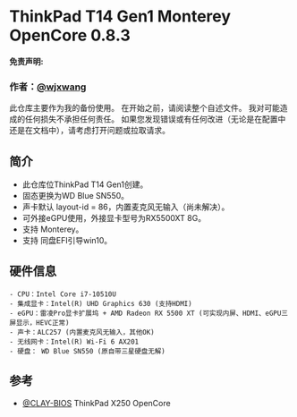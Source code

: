 # ThinkPad T14 Gen1 Monterey OpenCore 0.8.3

**免责声明:**

### 作者：[@wjxwang](https://github.com/wjxwang)
此仓库主要作为我的备份使用。
在开始之前，请阅读整个自述文件。
我对可能造成的任何损失不承担任何责任。
如果您发现错误或有任何改进（无论是在配置中还是在文档中），请考虑打开问题或拉取请求。

## 简介
- 此仓库位ThinkPad T14 Gen1创建。
- 固态更换为WD Blue SN550。
- 声卡默认 layout-id = 86，内置麦克风无输入（尚未解决）。
- 可外接eGPU使用，外接显卡型号为RX5500XT 8G。
- 支持 Monterey。
- 支持 同盘EFI引导win10。

## 硬件信息
``` 
- CPU：Intel Core i7-10510U
- 集成显卡：Intel(R) UHD Graphics 630 (支持HDMI)
- eGPU：雷凌Pro显卡扩展坞 + AMD Radeon RX 5500 XT (可实现内屏、HDMI、eGPU三屏显示，HEVC正常)
- 声卡：ALC257 (内置麦克风无输入，其他OK)
- 无线网卡：Intel(R) Wi-Fi 6 AX201
- 硬盘： WD Blue SN550 (原自带三星硬盘无解)
```


##
## 参考

- [@CLAY-BIOS](https://github.com/CLAY-BIOS/Lenovo-ThinkPad-T450s-Hackintosh-OpenCore) ThinkPad X250 OpenCore
